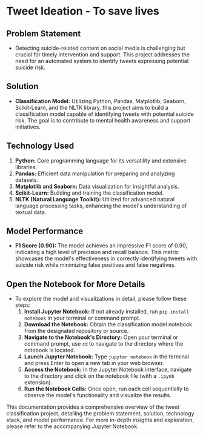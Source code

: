 # Tweet Ideation - To save lives

## Problem Statement
- Detecting suicide-related content on social media is challenging but crucial for timely intervention and support. This project addresses the need for an automated system to identify tweets expressing potential suicide risk.

## Solution
- **Classification Model:** Utilizing Python, Pandas, Matplotlib, Seaborn, Scikit-Learn, and the NLTK library, this project aims to build a classification model capable of identifying tweets with potential suicide risk. The goal is to contribute to mental health awareness and support initiatives.

## Technology Used
1. **Python:** Core programming language for its versatility and extensive libraries.
2. **Pandas:** Efficient data manipulation for preparing and analyzing datasets.
3. **Matplotlib and Seaborn:** Data visualization for insightful analysis.
4. **Scikit-Learn:** Building and training the classification model.
5. **NLTK (Natural Language Toolkit):** Utilized for advanced natural language processing tasks, enhancing the model's understanding of textual data.

## Model Performance
- **F1 Score (0.90):** The model achieves an impressive F1 score of 0.90, indicating a high level of precision and recall balance. This metric showcases the model's effectiveness in correctly identifying tweets with suicide risk while minimizing false positives and false negatives.

## Open the Notebook for More Details
- To explore the model and visualizations in detail, please follow these steps:
   1. **Install Jupyter Notebook:** If not already installed, run `pip install notebook` in your terminal or command prompt.
   2. **Download the Notebook:** Obtain the classification model notebook from the designated repository or source.
   3. **Navigate to the Notebook's Directory:** Open your terminal or command prompt, use `cd` to navigate to the directory where the notebook is located.
   4. **Launch Jupyter Notebook:** Type `jupyter notebook` in the terminal and press Enter to open a new tab in your web browser.
   5. **Access the Notebook:** In the Jupyter Notebook interface, navigate to the directory and click on the notebook file (with a `.ipynb` extension).
   6. **Run the Notebook Cells:** Once open, run each cell sequentially to observe the model's functionality and visualize the results.

This documentation provides a comprehensive overview of the tweet classification project, detailing the problem statement, solution, technology stack, and model performance. For more in-depth insights and exploration, please refer to the accompanying Jupyter Notebook.
